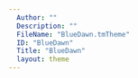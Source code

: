 ```yaml
---
  Author: ""
  Description: ""
  FileName: "BlueDawn.tmTheme"
  ID: "BlueDawn"
  Title: "BlueDawn"
  layout: theme
---
```

  